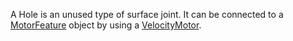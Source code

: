 A Hole is an unused type of surface joint. It can be connected to a [MotorFeature](https://developer.roblox.com/en-us/api-reference/class/MotorFeature) object by using a [VelocityMotor](https://developer.roblox.com/en-us/api-reference/class/VelocityMotor).